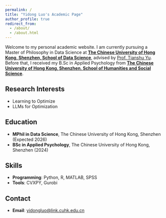 ```yaml
---
permalink: /
title: "Yidong Luo's Academic Page"
author_profile: true
redirect_from: 
  - /about/
  - /about.html
---
```


Welcome to my personal academic website. I am currently pursuing a Master of Philosophy in Data Science at **[The Chinese University of Hong Kong, Shenzhen, School of Data Science](https://sds.cuhk.edu.cn/)**, advised by [Prof. Tianshu Yu](https://mypage.cuhk.edu.cn/academics/yutianshu/). Before that, I received my B.Sc in Applied Psychology from **[The Chinese University of Hong Kong, Shenzhen, School of Humanities and Social Science](https://hss.cuhk.edu.cn/)**.  

## Research Interests

- Learning to Optimize
- LLMs for Optimization


## Education

- **MPhil in Data Science**, The Chinese University of Hong Kong, Shenzhen (Expected 2026)
- **BSc in Applied Psychology**, The Chinese University of Hong Kong, Shenzhen (2024)

## Skills

- **Programming**: Python, R, MATLAB, SPSS
- **Tools**: CVXPY, Gurobi

## Contact

- **Email**: yidongluo@link.cuhk.edu.cn
